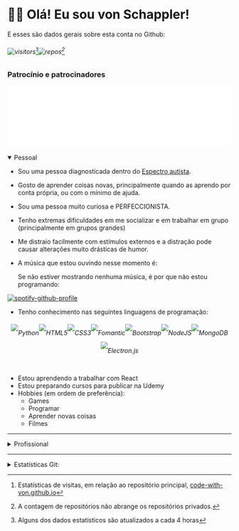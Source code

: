 <link href="https://cdn.jsdelivr.net/npm/bootstrap@5.3.0/dist/css/bootstrap.min.css" rel="stylesheet" integrity="sha384-9ndCyUaIbzAi2FUVXJi0CjmCapSmO7SnpJef0486qhLnuZ2cdeRhO02iuK6FUUVM" crossorigin="anonymous">

<div class="container">
<h1>🙋‍♂️ Olá! Eu sou von Schappler!</h1>

E esses são dados gerais sobre esta conta no Github:

<h6>

![visitors](https://badges.pufler.dev/visits/code-with-von/code-with-von.github.io?style=for-the-badge&color=f1f6f9&labelColor=212a3e&label=Visitantes)[^1]![repos](https://badges.pufler.dev/repos/code-with-von?style=for-the-badge&color=f1f6f9&labelColor=212a3e&label=Repositorios)[^2]
</h6>

### Patrocínio e patrocinadores
<div align=center>

![sponsors](metrics/sponsors.svg)
</div>

<details open>
<summary><span class="h2">Pessoal</span></summary>

- Sou uma pessoa diagnosticada dentro do [Espectro autista](https://pt.wikipedia.org/wiki/Transtornos_do_espectro_autista).
- Gosto de aprender coisas novas, principalmente quando as aprendo por conta própria, ou com o mínimo de ajuda.
- Sou uma pessoa muito curiosa e PERFECCIONISTA.
- Tenho extremas dificuldades em me socializar e em trabalhar em grupo (principalmente em grupos grandes)
- Me distraio facilmente com estímulos externos e a distração pode causar alterações muito drásticas de humor.
- A música que estou ouvindo nesse momento é:

  <span class='small'>Se não estiver mostrando nenhuma música, é por que não estou programando:</span>

<div class='container justify-content-center'> 

[![spotify-github-profile](https://spotify-github-profile.vercel.app/api/view?uid=12150179423&cover_image=true&theme=novatorem&show_offline=true&background_color=212a3e&interchange=true&bar_color_cover=false&bar_color=f1f6f9)](https://spotify-github-profile.vercel.app/api/view?uid=12150179423&redirect=true)

</div>

- Tenho conhecimento nas seguintes linguagens de programação:
<div align=center style='line-height: 2.5rem'>

<h6>

![Python](https://img.shields.io/badge/python-3670A0?style=for-the-badge&logo=python&logoColor=ffdd54)![HTML5](https://img.shields.io/badge/html5-%23E34F26.svg?style=for-the-badge&logo=html5&logoColor=white)![CSS3](https://img.shields.io/badge/css3-%231572B6.svg?style=for-the-badge&logo=css3&logoColor=white)![Fomantic](https://img.shields.io/badge/Fomantic%20UI-%2335BDB2.svg?style=for-the-badge&logo=SemanticUIReact&logoColor=white)![Bootstrap](https://img.shields.io/badge/bootstrap-%238511FA.svg?style=for-the-badge&logo=bootstrap&logoColor=white)![NodeJS](https://img.shields.io/badge/node.js-6DA55F?style=for-the-badge&logo=node.js&logoColor=white)![MongoDB](https://img.shields.io/badge/MongoDB-%234ea94b.svg?style=for-the-badge&logo=mongodb&logoColor=white)![Electron.js](https://img.shields.io/badge/Electron-191970?style=for-the-badge&logo=Electron&logoColor=white)
</h6>

</div>

- Estou aprendendo a trabalhar com React
- Estou preparando cursos para publicar na Udemy
- Hobbies (em ordem de preferência):
  - Games
  - Programar
  - Aprender novas coisas
  - Filmes
  </details>

---

<details>
<summary><span class="h2">Profissional</span></summary>

- Possuo formação de nível superior em Física
- Trabalhei por anos como professor em instituições educacionais
- Trabalhei por anos com Processamento de dados Aerogeofísicos
- Atualmente trabalho por conta própria, em pequenos projetos:
  - Desenvolvendo scripts em Python para uso com o chatbot da Streamlabs
  - Desenvolvendo pequenos projetos gráficos para empresas locais (arte para material impresso)
  - Fazendo livestreams na plataforma Twitch
  - Produzindo conteúdo para a plataforma YouTube
  - Iniciando minha carreira de instrutor na Udemy

Para saber um pouco mais sobre o profissional von Schappler, visite:

<div align=center>

[![linkedin](https://img.shields.io/badge/LinkedIn-0077B5?style=for-the-badge&logo=linkedin&logoColor=white)](https://www.linkedin.com/in/manoelviturino)[![twitch](https://img.shields.io/badge/Twitch-9146FF?style=for-the-badge&logo=twitch&logoColor=white)](https://twitch.tv/von_schappler)

</div>

<h4>Estatísticas de minha página pessoal</h4>

<div align=center>
<div class='col'>

![pagespeed](metrics/pagespeed.svg)

</div>
</div>
</details>

---

<details>
<summary><span class='h2'>Estatísticas Git:</span></summary>

<h4>1. Atividade geral:</h4>

<div align=center>

<div class='col-12'>

![streak-stats](https://streak-stats.demolab.com?user=code-with-von&theme=ambient-gradient&hide_border=true&locale=pt_BR&mode=weekly&background=90%2C9ba4b5%2Cf1f6f9&stroke=212a3e&ring=212a3e&fire=212a3e&currStreakNum=212a3e&sideNums=3d7cb6&currStreakLabel=212a3e&sideLabels=3d7cb6&dates=212a3e&excludeDaysLabel=212a3e)

</div>

<div class='col-12'>

![stats](https://github-readme-stats.vercel.app/api?username=code-with-von&show_icons=true&bg_color=90,9ba4b5,f1f6f9&icon_color=212a3e&text_color=3d7cb6&locale=pt-BR&hide_title=true&hide_border=true&theme=ambient-gradient&ring_color=212a3e)

</div>

<div class='col-12'>

![isocalendar](metrics/isocalendar.svg)

</div>
<div class='col-12'>

![snippet](metrics/snippet.svg)

</div>
<div class='col-12'>

![languages](metrics/languages.svg)

</div>
<div class='col-12'>

![lines](metrics/lines.svg)

</div>
</div>

<h4>2. Consquistas:</h4>

<div align=center>

<div class='col-12'>

![achievements](metrics/achievements.svg)

</div>
</div>

<h4>3. Hábitos de código:
<div align=center>

<div class='col-12'>

![habits](metrics/habits.svg)

</div>
<div class='col-12'>

![leetcode](metrics/leetcode.svg)

</div>
</div>

<h4>4. Estrelas:
<div align=center>

<div class='col-12'>

![stars](metrics/stars.svg)

</div>
<div class='col-12'>

![stargazers](metrics/stargazers.svg)

</div>
</div>

<h4>5. Interações:</h4>

<div align=center>

<div class='col-12'>

![people](metrics/people.svg)

</div>
<div class='col-12'>

![followup](metrics/followup.svg)

</div>
<div class='col-12'>

![reactions](metrics/reactions.svg)

</div>
</div>
<span class='small'>

Estatísticas geradas com auxilio do plugin [@lowlighter/metrics](https://github.com/lowlighter/metrics) [^3]
</span>
</details>
</div>

[^1]: Estatísticas de visitas, em relação ao repositório principal, [code-with-von.github.io](https://github.com/code-with-von/code-with-von.github.io)
[^2]: A contagem de repositórios não abrange os repositórios privados.
[^3]: Alguns dos dados estatísticos são atualizados a cada 4 horas
